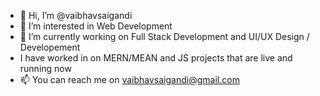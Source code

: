- 👋 Hi, I’m @vaibhavsaigandi
- 👀 I’m interested in Web Development
- 🌱 I’m currently working on Full Stack Development and UI/UX Design / Developement
- I have worked in on MERN/MEAN and JS projects that are live and running now
- 📫 You can reach me on vaibhavsaigandi@gmail.com

<!---
vaibhavsaigandi/vaibhavsaigandi is a ✨ special ✨ repository because its `README.md` (this file) appears on your GitHub profile.
You can click the Preview link to take a look at your changes.
--->
